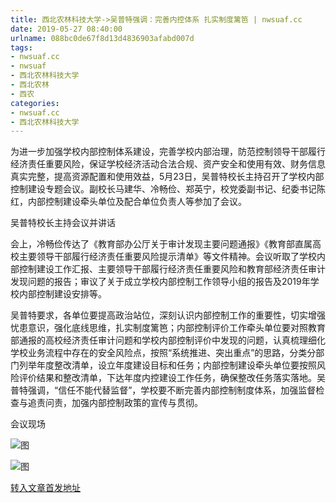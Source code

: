 ```yaml
---
title: 西北农林科技大学->吴普特强调：完善内控体系 扎实制度篱笆 | nwsuaf.cc
date: 2019-05-27 08:40:00
urlname: 088bc0de67f8d13d4836903afabd007d
tags: 
- nwsuaf.cc
- nwsuaf
- 西北农林科技大学
- 西北农林
- 西农
categories:
- nwsuaf.cc
- 西北农林科技大学
---
```



为进一步加强学校内部控制体系建设，完善学校内部治理，防范控制领导干部履行经济责任重要风险，保证学校经济活动合法合规、资产安全和使用有效、财务信息真实完整，提高资源配置和使用效益，5月23日，吴普特校长主持召开了学校内部控制建设专题会议。副校长马建华、冷畅俭、郑英宁，校党委副书记、纪委书记陈红，内部控制建设牵头单位及配合单位负责人等参加了会议。

吴普特校长主持会议并讲话

会上，冷畅俭传达了《教育部办公厅关于审计发现主要问题通报》《教育部直属高校主要领导干部履行经济责任重要风险提示清单》等文件精神。会议听取了学校内部控制建设工作汇报、主要领导干部履行经济责任重要风险和教育部经济责任审计发现问题的报告；审议了关于成立学校内部控制工作领导小组的报告及2019年学校内部控制建设安排等。

吴普特要求，各单位要提高政治站位，深刻认识内部控制工作的重要性，切实增强忧患意识，强化底线思维，扎实制度篱笆；内部控制评价工作牵头单位要对照教育部通报的高校经济责任审计问题和学校内部控制评价中发现的问题，认真梳理细化学校业务流程中存在的安全风险点，按照“系统推进、突出重点”的思路，分类分部门列举年度整改清单，设立年度建设目标和任务；内部控制建设牵头单位要按照风险评价结果和整改清单，下达年度内控建设工作任务，确保整改任务落实落地。吴普特强调，“信任不能代替监督”，学校要不断完善内部控制制度体系，加强监督检查与追责问责，加强内部控制政策的宣传与贯彻。

会议现场



![图](https://news.nwsuaf.edu.cn/images/content/2019-05/20190524163648548092.jpg)

![图](https://news.nwsuaf.edu.cn/images/content/2019-05/20190524163629804926.jpg)

[转入文章首发地址](https://news.nwsuaf.edu.cn/xnxw/89795.htm)